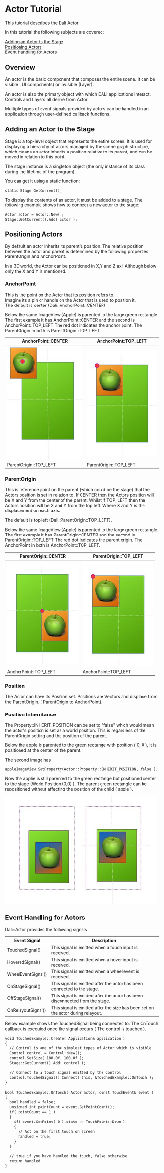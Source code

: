 <a name="0"></a>
# Actor Tutorial

This tutorial describes the Dali Actor

In this tutorial the following subjects are covered:

[Adding an Actor to the Stage](#1)<br>
[Positioning Actors](#2)<br>
[Event Handling for Actors](#3)<br>

## Overview

An actor is the basic component that composes the entire scene. It can be visible ( UI components) or invisible (Layer).

An actor is also the primary object with which DALi applications interact.  Controls and Layers all derive from Actor.

Multiple types of event signals provided by actors can be handled in an application through user-defined callback functions.

<a name="1"></a>
## Adding an Actor to the Stage

Stage is a top-level object that represents the entire screen.
It is used for displaying a hierarchy of actors managed by the scene graph structure,
which means an actor inherits a position relative to its parent, and can be moved in relation to this point.

The stage instance is a singleton object (the only instance of its class during the lifetime of the program).

You can get it using a static function:

~~~{.cpp}
static Stage GetCurrent();
~~~

To display the contents of an actor, it must be added to a stage.
The following example shows how to connect a new actor to the stage:

~~~{.cpp}
Actor actor = Actor::New();
Stage::GetCurrent().Add( actor );
~~~

<a name="2"></a>
## Positioning Actors

By default an actor inherits its parent's position.
The relative position between the actor and parent is determined by the following properties ParentOrigin and
AnchorPoint.

In a 3D world, the Actor can be positioned in X,Y and Z axi. Although below only the X and Y is mentioned.

### AnchorPoint

This is the point on the Actor that its position refers to. </br>
Imagine its a pin or handle on the Actor that is used to position it. </br>
The default is center (Dali::AnchorPoint::CENTER)

Below the same ImageView (Apple) is parented to the large green rectangle.
The first example it has AnchorPoint::CENTER and the second is AnchorPoint::TOP_LEFT
The red dot indicates the anchor point.  The ParentOrigin in both is ParentOrigin::TOP_LEFT.

| AnchorPoint::CENTER | AnchorPoint::TOP_LEFT |
| --- | --- |
| ![ ](../images/actors-top-left-center.png) | ![ ](../images/actors-top-left-top-left.png) |
| ParentOrigin::TOP_LEFT | ParentOrigin::TOP_LEFT |

### ParentOrigin

This is reference point on the parent (which could be the stage) that the Actors position is set in relation to.
If CENTER then the Actors position will be X and Y from the center of the parent. Whilst if TOP_LEFT then the
Actors position will be X and Y from the top left.  Where X and Y is the displacement on each axis.

The default is top left (Dali::ParentOrigin::TOP_LEFT).

Below the same ImageView (Apple) is parented to the large green rectangle.
The first example it has ParentOrigin::CENTER and the second is ParentOrigin::TOP_LEFT
The red dot indicates the parent origin.  The AnchorPoint in both is AnchorPoint::TOP_LEFT.

| ParentOrigin::CENTER | ParentOrigin::TOP_LEFT |
| --- | --- |
| ![ ](../images/actors-center-top-left.png) | ![ ](../images/actors-top-left-top-left.png) |
| AnchorPoint::TOP_LEFT | AnchorPoint::TOP_LEFT |

### Position

The Actor can have its Position set.
Positions are Vectors and displace from the ParentOrigin. ( ParentOrigin to AnchorPoint).

### Position Inherritance

The Property::INHERIT_POSITION can be set to "false" which would mean the actor's position is set as a world position.
This is regardless of the ParentOrigin setting and the position of the parent.

Below the apple is parented to the green rectange with position ( 0, 0 ), it is positioned at the center of the parent.

The second image has

~~~{.cpp}
appleImageView.SetProperty(Actor::Property::INHERIT_POSITION, false );
~~~

Now the applie is still parented to the green rectange but positioned center to the stage (World Position (0,0) ).
The parent green rectangle can be repositioned without affecting the position of the child ( apple ).

![ ](../images/position-inheritance.png)

<a name="3"></a>
## Event Handling for Actors

Dali::Actor provides the following signals

| Event Signal | Description
| ---| --- |
| TouchedSignal() | This signal is emitted when a touch input is received.
| HoveredSignal() | This signal is emitted when a hover input is received.
| WheelEventSignal() | This signal is emitted when a wheel event is received.
| OnStageSignal() | This signal is emitted after the actor has been connected to the stage.
| OffStageSignal() | This signal is emitted after the actor has been disconnected from the stage.
| OnRelayoutSignal() | This signal is emitted after the size has been set on the actor during relayout.

Below example shows the TouchedSignal being connected to.
The OnTouch callback is executed once the signal occurs ( The control is touched ).

~~~{.cpp}
void TouchedExample::Create( Application& application )
{
  // Control is one of the simplest types of Actor which is visible
  Control control = Control::New();
  control.SetSize( 100.0f, 100.0f );
  Stage::GetCurrent().Add( control );

  // Connect to a touch signal emitted by the control
  control.TouchedSignal().Connect( this, &TouchedExample::OnTouch );
}

bool TouchedExample::OnTouch( Actor actor, const TouchEvent& event )
{
  bool handled = false;
  unsigned int pointCount = event.GetPointCount();
  if( pointCount == 1 )
  {
    if( event.GetPoint( 0 ).state == TouchPoint::Down )
    {
      // Act on the first touch on screen
      handled = true;
    }
  }

  // true if you have handled the touch, false otherwise
  return handled;
}
~~~
